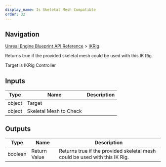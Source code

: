 ```yaml
---
display_name: Is Skeletal Mesh Compatible
order: 32
---
```

## Navigation

[Unreal Engine Blueprint API Reference](https://dev.epicgames.com/documentation/en-us/unreal-engine/BlueprintAPI) > [IKRig](https://dev.epicgames.com/documentation/en-us/unreal-engine/BlueprintAPI/IKRig)

Returns true if the provided skeletal mesh could be used with this IK Rig.

Target is IKRig Controller

## Inputs

| Type | Name | Description |
| --- | --- | --- |
| object | Target |  |
| object | Skeletal Mesh to Check |  |

## Outputs

| Type | Name | Description |
| --- | --- | --- |
| boolean | Return Value | Returns true if the provided skeletal mesh could be used with this IK Rig. |
